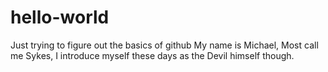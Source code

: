 # hello-world
Just trying to figure out the basics of github
My name is Michael, Most call me Sykes, I introduce myself these days as the Devil himself though.
